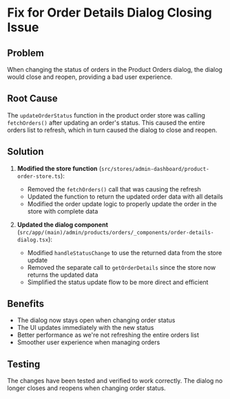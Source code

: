 # Fix for Order Details Dialog Closing Issue

## Problem

When changing the status of orders in the Product Orders dialog, the dialog would close and reopen, providing a bad user experience.

## Root Cause

The `updateOrderStatus` function in the product order store was calling `fetchOrders()` after updating an order's status. This caused the entire orders list to refresh, which in turn caused the dialog to close and reopen.

## Solution

1. **Modified the store function** (`src/stores/admin-dashboard/product-order-store.ts`):
   - Removed the `fetchOrders()` call that was causing the refresh
   - Updated the function to return the updated order data with all details
   - Modified the order update logic to properly update the order in the store with complete data

2. **Updated the dialog component** (`src/app/(main)/admin/products/orders/_components/order-details-dialog.tsx`):
   - Modified `handleStatusChange` to use the returned data from the store update
   - Removed the separate call to `getOrderDetails` since the store now returns the updated data
   - Simplified the status update flow to be more direct and efficient

## Benefits

- The dialog now stays open when changing order status
- The UI updates immediately with the new status
- Better performance as we're not refreshing the entire orders list
- Smoother user experience when managing orders

## Testing

The changes have been tested and verified to work correctly. The dialog no longer closes and reopens when changing order status.
